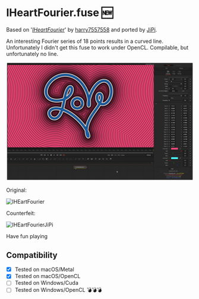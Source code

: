 # IHeartFourier.fuse :new:

Based on '_[IHeartFourier](https://www.shadertoy.com/view/tltSWr)_' by [harry7557558](https://www.shadertoy.com/user/harry7557558) and ported by [JiPi](../../Site/Profiles/JiPi.md).

An interesting Fourier series of 18 points results in a curved line. Unfortunately I didn't get this fuse to work under OpenCL. Compilable, but unfortunately no line.

[![IHeartFourier](IHeartFourier.png)](IHeartFourier.fuse)

Original:

![IHEartFourier](https://user-images.githubusercontent.com/78935215/112179345-e67d7a80-8bfa-11eb-9670-d338dfe01382.gif)

Counterfeit:

![IHEartFourierJiPi](https://user-images.githubusercontent.com/78935215/112179449-feed9500-8bfa-11eb-923c-96984f7a8087.gif)


Have fun playing

## Compatibility
- [x] Tested on macOS/Metal
- [x] Tested on macOS/OpenCL
- [ ] Tested on Windows/Cuda
- [ ] Tested on Windows/OpenCL :bomb::bomb::bomb:
